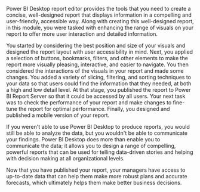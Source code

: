 Power BI Desktop report editor provides the tools that you need to create a concise, well-designed report that displays information in a compelling and user-friendly, accessible way. Along with creating this well-designed report, in this module, you were tasked with enhancing the range of visuals on your report to offer more user interaction and detailed information.

You started by considering the best position and size of your visuals and designed the report layout with user accessibility in mind. Next, you applied a selection of buttons, bookmarks, filters, and other elements to make the report more visually pleasing, interactive, and easier to navigate. You then considered the interactions of the visuals in your report and made some changes. You added a variety of slicing, filtering, and sorting techniques to your data so that users could find the information that they needed, at both a high and low detail level. At that stage, you published the report to Power BI Report Server so that it could be accessed by all users. Your next task was to check the performance of your report and make changes to fine-tune the report for optimal performance. Finally, you designed and published a mobile version of your report.

If you weren't able to use Power BI Desktop to produce reports, you would still be able to analyze the data, but you wouldn't be able to communicate your findings. Power BI Desktop does more than enable you to communicate the data; it allows you to design a range of compelling, powerful reports that can be used for telling data-driven stories and helping with decision making at all organizational levels.

Now that you have published your report, your managers have access to up-to-date data that can help them make more robust plans and accurate forecasts, which ultimately helps them make better business decisions.

